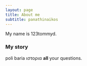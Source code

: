 ```yaml
---
layout: page
title: About me
subtitle: panathinaikos     
---
```


My name is 123tommyd. 

### My story

poli baria ιστορια
**all** your questions.
